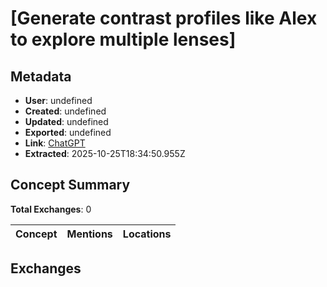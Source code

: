 # \[Generate contrast profiles like Alex to explore multiple lenses\]

## Metadata

- **User**: undefined
- **Created**: undefined
- **Updated**: undefined
- **Exported**: undefined
- **Link**: [ChatGPT](undefined)
- **Extracted**: 2025-10-25T18:34:50.955Z

## Concept Summary

**Total Exchanges**: 0

| Concept | Mentions | Locations |
|---------|----------|----------|

## Exchanges

